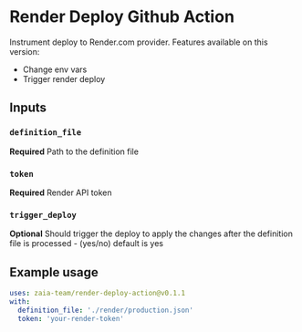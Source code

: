 # Render Deploy Github Action

Instrument deploy to Render.com provider.
Features available on this version:
- Change env vars
- Trigger render deploy

## Inputs
### `definition_file`
**Required** Path to the definition file

### `token`
**Required** Render API token

### `trigger_deploy`
**Optional** Should trigger the deploy to apply the changes after the definition file is processed - (yes/no) default is yes

## Example usage

```yaml
uses: zaia-team/render-deploy-action@v0.1.1
with:
  definition_file: './render/production.json'
  token: 'your-render-token'